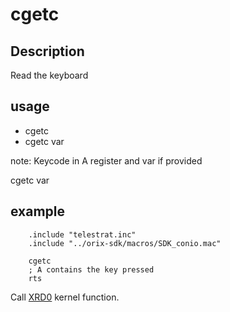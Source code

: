 # cgetc

## Description

Read the keyboard

## usage

* cgetc
* cgetc var

note:
  Keycode in A register and var if provided

cgetc var

## example

```ca65
    .include "telestrat.inc"
    .include "../orix-sdk/macros/SDK_conio.mac"

    cgetc
    ; A contains the key pressed
    rts

```

Call [XRD0](../../../kernel/primitives/XRD0/) kernel function.
